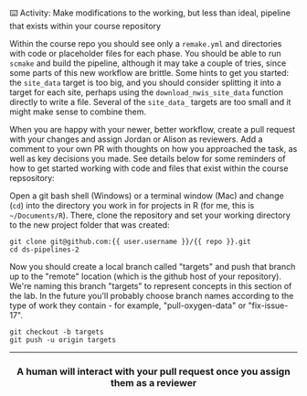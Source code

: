 
:keyboard: Activity: Make modifications to the working, but less than ideal, pipeline that exists within your course repository

Within the course repo you should see only a `remake.yml` and directories with code or placeholder files for each phase. You should be able to run `scmake` and build the pipeline, although it may take a couple of tries, since some parts of this new workflow are brittle. Some hints to get you started: the `site_data` target is too big, and you should consider splitting it into a target for each site, perhaps using the `download_nwis_site_data` function directly to write a file. Several of the `site_data_` targets are too small and it might make sense to combine them. 

When you are happy with your newer, better workflow, create a pull request with your changes and assign Jordan or Alison as reviewers. Add a comment to your own PR with thoughts on how you approached the task, as well as key decisions you made. See details below for some reminders of how to get started working with code and files that exist within the course repsository:


Open a git bash shell (Windows) or a terminal window (Mac) and change (`cd`) into the directory you work in for projects in R (for me, this is `~/Documents/R`). There, clone the repository and set your working directory to the new project folder that was created:
```
git clone git@github.com:{{ user.username }}/{{ repo }}.git
cd ds-pipelines-2
```

Now you should create a local branch called "targets" and push that branch up to the "remote" location (which is the github host of your repository). We're naming this branch "targets" to represent concepts in this section of the lab. In the future you'll probably choose branch names according to the type of work they contain - for example, "pull-oxygen-data" or "fix-issue-17".

```
git checkout -b targets
git push -u origin targets
```

<hr>
<h3 align="center">A human will interact with your pull request once you assign them as a reviewer</h3>
